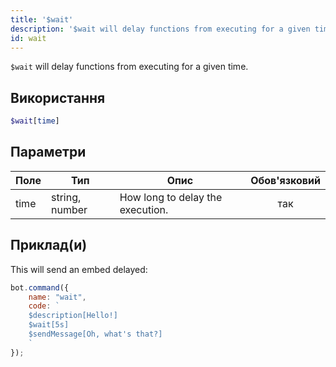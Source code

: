 ```yaml
---
title: '$wait'
description: '$wait will delay functions from executing for a given time.'
id: wait
---
```


`$wait` will delay functions from executing for a given time.

## Використання

```php
$wait[time]
```

## Параметри

| Поле | Тип            | Опис                             | Обов'язковий |
| ---- | -------------- | -------------------------------- |:------------:|
| time | string, number | How long to delay the execution. |     так      |

## Приклад(и)

This will send an embed delayed:

```javascript
bot.command({
    name: "wait",
    code: `
    $description[Hello!]
    $wait[5s]
    $sendMessage[Oh, what's that?]
    `
});
```